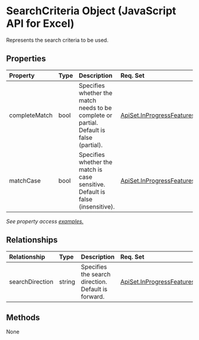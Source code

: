 # SearchCriteria Object (JavaScript API for Excel)

Represents the search criteria to be used.

## Properties

| Property	   | Type	|Description| Req. Set|
|:---------------|:--------|:----------|:----|
|completeMatch|bool|Specifies whether the match needs to be complete or partial. Default is false (partial).|[ApiSet.InProgressFeatures.SearchReplace](../requirement-sets/excel-api-requirement-sets.md)|
|matchCase|bool|Specifies whether the match is case sensitive. Default is false (insensitive).|[ApiSet.InProgressFeatures.SearchReplace](../requirement-sets/excel-api-requirement-sets.md)|

_See property access [examples.](#property-access-examples)_

## Relationships
| Relationship | Type	|Description| Req. Set|
|:---------------|:--------|:----------|:----|
|searchDirection|string|Specifies the search direction. Default is forward.|[ApiSet.InProgressFeatures.SearchReplace](../requirement-sets/excel-api-requirement-sets.md)|

## Methods
None

